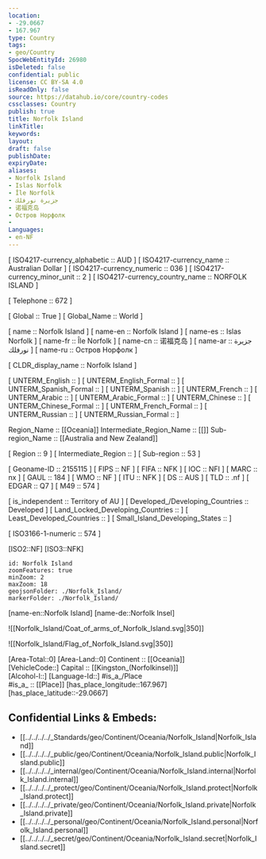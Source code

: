 ```yaml
---
location:
- -29.0667
- 167.967
type: Country
tags:
- geo/Country
SpocWebEntityId: 26980
isDeleted: false
confidential: public
license: CC BY-SA 4.0
isReadOnly: false
source: https://datahub.io/core/country-codes
cssclasses: Country
publish: true
title: Norfolk Island
linkTitle: 
keywords: 
layout: 
draft: false
publishDate: 
expiryDate: 
aliases:
- Norfolk Island
- Islas Norfolk
- Île Norfolk
- جزيرة نورفلك
- 诺福克岛
- Остров Норфолк
- 
Languages:
- en-NF
---
```



[	ISO4217-currency_alphabetic	 :: AUD ] 
[	ISO4217-currency_name	 :: Australian Dollar ] 
[	ISO4217-currency_numeric	 :: 036 ] 
[	ISO4217-currency_minor_unit	 :: 2 ] 
[	ISO4217-currency_country_name	 :: NORFOLK ISLAND ] 

[	Telephone	 :: 672 ] 

[	Global	 :: True ] 
[	Global_Name	 :: World ] 

[	name	 :: Norfolk Island ] 
[	name-en	 :: Norfolk Island ] 
[	name-es	 :: Islas Norfolk ] 
[	name-fr	 :: Île Norfolk ] 
[	name-cn	 :: 诺福克岛 ] 
[	name-ar	 :: جزيرة نورفلك ] 
[	name-ru	 :: Остров Норфолк ] 

[	CLDR_display_name	 :: Norfolk Island ] 

[	UNTERM_English	 ::  ] 
[	UNTERM_English_Formal	 ::  ] 
[	UNTERM_Spanish_Formal	 ::  ] 
[	UNTERM_Spanish	 ::  ] 
[	UNTERM_French	 ::  ] 
[	UNTERM_Arabic	 ::  ] 
[	UNTERM_Arabic_Formal	 ::  ] 
[	UNTERM_Chinese	 ::  ] 
[	UNTERM_Chinese_Formal	 ::  ] 
[	UNTERM_French_Formal	 ::  ] 
[	UNTERM_Russian	 ::  ] 
[	UNTERM_Russian_Formal	 ::  ] 

Region_Name ::  [[Oceania]] 
Intermediate_Region_Name ::  [[]] 
Sub-region_Name ::  [[Australia and New Zealand]] 

[	Region	 :: 9 ] 
[	Intermediate_Region	 ::  ] 
[	Sub-region	 :: 53 ] 

[	Geoname-ID	 :: 2155115 ] 
[	FIPS	 :: NF ] 
[	FIFA	 :: NFK ] 
[	IOC	 :: NFI ] 
[	MARC	 :: nx ] 
[	GAUL	 :: 184 ] 
[	WMO	 :: NF ] 
[	ITU	 :: NFK ] 
[	DS	 :: AUS ] 
[	TLD	 :: .nf ] 
[	EDGAR	 :: Q7 ] 
[	M49	 :: 574 ] 

[	is_independent	 :: Territory of AU ] 
[	Developed_/Developing_Countries	 :: Developed ] 
[	Land_Locked_Developing_Countries	 ::  ] 
[	Least_Developed_Countries	 ::  ] 
[	Small_Island_Developing_States	 ::  ] 

[	ISO3166-1-numeric	 :: 574 ] 



[ISO2::NF] 
[ISO3::NFK] 

```leaflet
id: Norfolk Island
zoomFeatures: true 
minZoom: 2 
maxZoom: 18
geojsonFolder: ./Norfolk_Island/
markerFolder: ./Norfolk_Island/
```

[name-en::Norfolk Island] 
[name-de::Norfolk Insel] 

![[Norfolk_Island/Coat_of_arms_of_Norfolk_Island.svg|350]] 

![[Norfolk_Island/Flag_of_Norfolk_Island.svg|350]] 

[Area-Total::0] 
[Area-Land::0] 
Continent :: [[Oceania]]  
[VehicleCode::] 
Capital :: [[Kingston_(Norfolkinsel)]]  
[Alcohol-l::] 
[Language-Id::] 
#is_a_/Place  
#is_a_ :: [[Place]] 
[has_place_longitude::167.967] 
[has_place_latitude::-29.0667] 



## Confidential Links & Embeds: 
- [[../../../../_Standards/geo/Continent/Oceania/Norfolk_Island|Norfolk_Island]] 
- [[../../../../_public/geo/Continent/Oceania/Norfolk_Island.public|Norfolk_Island.public]] 
- [[../../../../_internal/geo/Continent/Oceania/Norfolk_Island.internal|Norfolk_Island.internal]] 
- [[../../../../_protect/geo/Continent/Oceania/Norfolk_Island.protect|Norfolk_Island.protect]] 
- [[../../../../_private/geo/Continent/Oceania/Norfolk_Island.private|Norfolk_Island.private]] 
- [[../../../../_personal/geo/Continent/Oceania/Norfolk_Island.personal|Norfolk_Island.personal]] 
- [[../../../../_secret/geo/Continent/Oceania/Norfolk_Island.secret|Norfolk_Island.secret]] 
